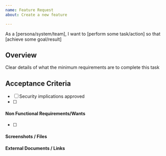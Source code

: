 ```yaml
---
name: Feature Request
about: Create a new feature

---
```

As a [persona/system/team],
I want to [perform some task/action]
so that [achieve some goal/result]

## Overview
Clear details of what the minimum requirements are to complete this task

## Acceptance Criteria

- [ ] Security implications approved
- [ ]

#### Non Functional Requirements/Wants
- [ ] 

#### Screenshots / Files

#### External Documents / Links
